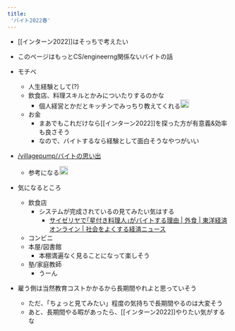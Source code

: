 ```yaml
---
title:
 'バイト2022春'
---
```


- [[インターン2022]]はそっちで考えたい
- このページはもっとCS/engineerng関係ないバイトの話

- モチベ
    - 人生経験として(?)
    - 飲食店、料理スキルとかみについたりするのかな
        - 個人経営とかだとキッチンでみっちり教えてくれる<img src='https://scrapbox.io/api/pages/blu3mo-public/akari/icon' alt='akari.icon' height="19.5"/>
    - お金
        - まあでもこれだけなら[[インターン2022]]を探った方が有意義&効率も良さそう
        - なので、バイトするなら経験として面白そうなやつがいい

- [/villagepump/バイトの思い出](https://scrapbox.io/villagepump/バイトの思い出)
    - 参考になる<img src='https://scrapbox.io/api/pages/blu3mo-public/blu3mo/icon' alt='blu3mo.icon' height="19.5"/>

- 気になるところ
    - 飲食店
        - システムが完成されているの見てみたい気はする
            - [サイゼリヤで｢星付き料理人｣がバイトする理由 | 外食 | 東洋経済オンライン | 社会をよくする経済ニュース](https://toyokeizai.net/articles/-/387737)
    - コンビニ
    - 本屋/図書館
        - 本棚満遍なく見ることになって楽しそう
    - 塾/家庭教師
        - うーん
- 雇う側は当然教育コストかかるから長期間やれよと思っていそう
    - ただ、「ちょっと見てみたい」程度の気持ちで長期間やるのは大変そう
    - あと、長期間やる暇があったら、[[インターン2022]]やりたい気がするな
